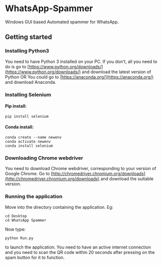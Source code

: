 # WhatsApp-Spammer
Windows GUI based Automated spammer for WhatsApp.
## Getting started
### Installing Python3
You need to have Python 3 installed on your PC. If you don't, all you need to do is go to [https://www.python.org/downloads/](https://www.python.org/downloads/) and download the latest version of Python 
OR You could go to [https://anaconda.org/](https://anaconda.org/) and download Anaconda.
### Installing Selenium
#### Pip install:
```shell
pip install selenium
```
#### Conda install:
```shell
conda create --name newenv
conda activate newenv
conda install selenium
```
### Downloading Chrome webdriver
You need to download Chrome webdriver, corresponding to your version of Google Chrome. Go to [http://chromedriver.chromium.org/downloads](http://chromedriver.chromium.org/downloads) and download the suitable version.
### Running the application
Move into the directory containing the application.
Eg:
```shell
cd Desktop
cd WhatsApp Spammer
```
Now type:
```shell
python Run.py
```
to launch the application. 
You need to have an active internet connection and you need to scan the QR code within 20 seconds after pressing on the spam button for it to function.

